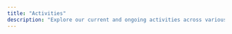 ```yaml
---
title: "Activities"
description: "Explore our current and ongoing activities across various domains."
---
```

